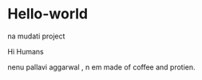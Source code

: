 # Hello-world
na mudati project


Hi Humans

nenu pallavi aggarwal , n em made of coffee and protien.
